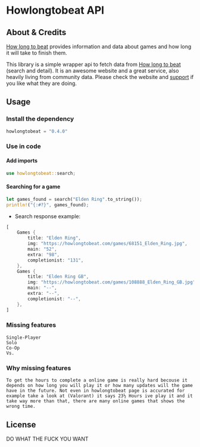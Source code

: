 # Howlongtobeat API

## About & Credits

[How long to beat](https://howlongtobeat.com/) provides information and data about games and how long it will take to finish them.

This library is a simple wrapper api to fetch data from [How long to beat](https://howlongtobeat.com/) (search and detail).
It is an awesome website and a great service, also heavily living from community data. Please check the website and [support](https://howlongtobeat.com/donate.php) if you like what they are doing.

## Usage

### Install the dependency

```rust
howlongtobeat = "0.4.0"
```

### Use in code

#### Add imports


```rust
use howlongtobeat::search;
```


#### Searching for a game

```rust
let games_found = search("Elden Ring".to_string());
println!("{:#?}", games_found);
```

* Search response example:

```rust
[
    Games {
        title: "Elden Ring",
        img: "https://howlongtobeat.com/games/68151_Elden_Ring.jpg",
        main: "52",
        extra: "98",
        completionist: "131",
    },
    Games {
        title: "Elden Ring GB",
        img: "https://howlongtobeat.com/games/108888_Elden_Ring_GB.jpg",
        main: "--",
        extra: "--",
        completionist: "--",
    },
]
```

### Missing features
    Single-Player
    Solo
    Co-Op
    Vs.

### Why missing features
    To get the hours to complete a online game is really hard becouse it depends on how long you will play it or how many updates will the game have in the future. Not even in howlongtobeat page is accurated for example take a look at (Valorant) it says 23½ Hours ive play it and it take way more than that, there are many online games that shows the wrong time.

## License

DO WHAT THE FUCK YOU WANT